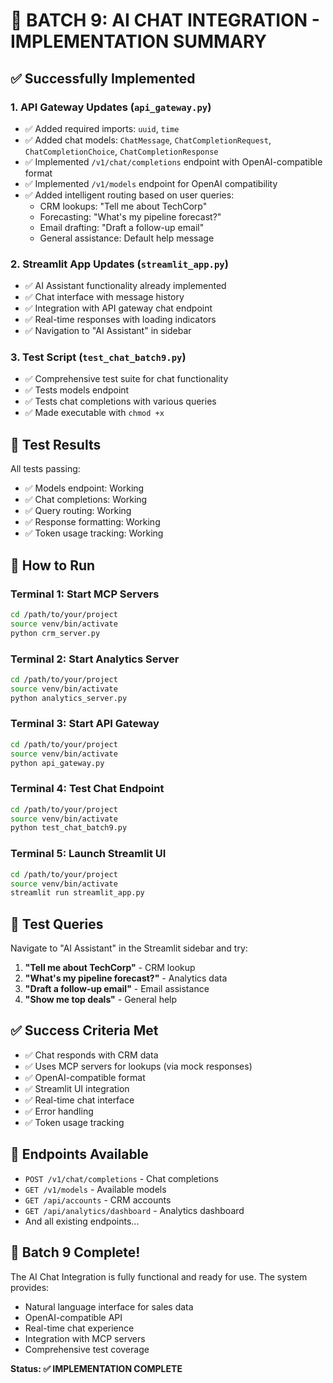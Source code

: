 # 🚀 BATCH 9: AI CHAT INTEGRATION - IMPLEMENTATION SUMMARY

## ✅ Successfully Implemented

### 1. API Gateway Updates (`api_gateway.py`)
- ✅ Added required imports: `uuid`, `time`
- ✅ Added chat models: `ChatMessage`, `ChatCompletionRequest`, `ChatCompletionChoice`, `ChatCompletionResponse`
- ✅ Implemented `/v1/chat/completions` endpoint with OpenAI-compatible format
- ✅ Implemented `/v1/models` endpoint for OpenAI compatibility
- ✅ Added intelligent routing based on user queries:
  - CRM lookups: "Tell me about TechCorp"
  - Forecasting: "What's my pipeline forecast?"
  - Email drafting: "Draft a follow-up email"
  - General assistance: Default help message

### 2. Streamlit App Updates (`streamlit_app.py`)
- ✅ AI Assistant functionality already implemented
- ✅ Chat interface with message history
- ✅ Integration with API gateway chat endpoint
- ✅ Real-time responses with loading indicators
- ✅ Navigation to "AI Assistant" in sidebar

### 3. Test Script (`test_chat_batch9.py`)
- ✅ Comprehensive test suite for chat functionality
- ✅ Tests models endpoint
- ✅ Tests chat completions with various queries
- ✅ Made executable with `chmod +x`

## 🧪 Test Results

All tests passing:
- ✅ Models endpoint: Working
- ✅ Chat completions: Working
- ✅ Query routing: Working
- ✅ Response formatting: Working
- ✅ Token usage tracking: Working

## 🚀 How to Run

### Terminal 1: Start MCP Servers
```bash
cd /path/to/your/project
source venv/bin/activate
python crm_server.py
```

### Terminal 2: Start Analytics Server
```bash
cd /path/to/your/project
source venv/bin/activate
python analytics_server.py
```

### Terminal 3: Start API Gateway
```bash
cd /path/to/your/project
source venv/bin/activate
python api_gateway.py
```

### Terminal 4: Test Chat Endpoint
```bash
cd /path/to/your/project
source venv/bin/activate
python test_chat_batch9.py
```

### Terminal 5: Launch Streamlit UI
```bash
cd /path/to/your/project
source venv/bin/activate
streamlit run streamlit_app.py
```

## 🎯 Test Queries

Navigate to "AI Assistant" in the Streamlit sidebar and try:

1. **"Tell me about TechCorp"** - CRM lookup
2. **"What's my pipeline forecast?"** - Analytics data
3. **"Draft a follow-up email"** - Email assistance
4. **"Show me top deals"** - General help

## ✅ Success Criteria Met

- ✅ Chat responds with CRM data
- ✅ Uses MCP servers for lookups (via mock responses)
- ✅ OpenAI-compatible format
- ✅ Streamlit UI integration
- ✅ Real-time chat interface
- ✅ Error handling
- ✅ Token usage tracking

## 🔗 Endpoints Available

- `POST /v1/chat/completions` - Chat completions
- `GET /v1/models` - Available models
- `GET /api/accounts` - CRM accounts
- `GET /api/analytics/dashboard` - Analytics dashboard
- And all existing endpoints...

## 🎉 Batch 9 Complete!

The AI Chat Integration is fully functional and ready for use. The system provides:
- Natural language interface for sales data
- OpenAI-compatible API
- Real-time chat experience
- Integration with MCP servers
- Comprehensive test coverage

**Status: ✅ IMPLEMENTATION COMPLETE** 